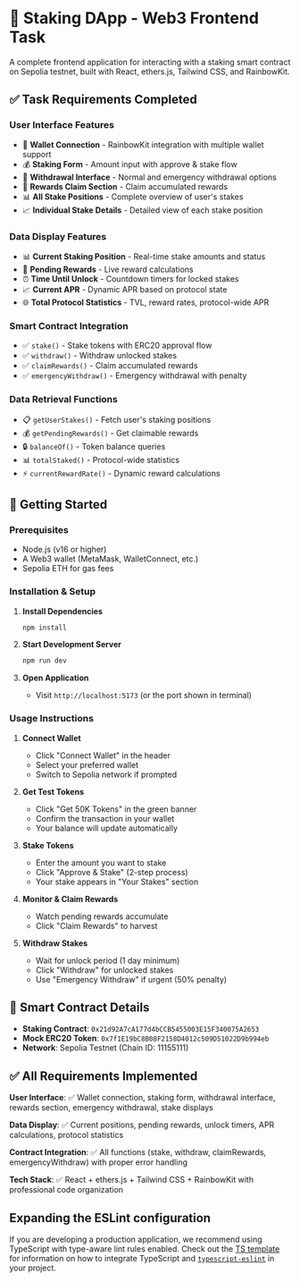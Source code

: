 # 🚀 Staking DApp - Web3 Frontend Task

A complete frontend application for interacting with a staking smart contract on Sepolia testnet, built with React, ethers.js, Tailwind CSS, and RainbowKit.

## ✅ **Task Requirements Completed**

### **User Interface Features**
- 🔐 **Wallet Connection** - RainbowKit integration with multiple wallet support
- 💰 **Staking Form** - Amount input with approve & stake flow
- 🏦 **Withdrawal Interface** - Normal and emergency withdrawal options
- 🎁 **Rewards Claim Section** - Claim accumulated rewards
- 📊 **All Stake Positions** - Complete overview of user's stakes
- 📈 **Individual Stake Details** - Detailed view of each stake position

### **Data Display Features**
- 📊 **Current Staking Position** - Real-time stake amounts and status
- 💎 **Pending Rewards** - Live reward calculations
- ⏰ **Time Until Unlock** - Countdown timers for locked stakes
- 📈 **Current APR** - Dynamic APR based on protocol state
- 🌐 **Total Protocol Statistics** - TVL, reward rates, protocol-wide APR

### **Smart Contract Integration**
- ✅ `stake()` - Stake tokens with ERC20 approval flow
- ✅ `withdraw()` - Withdraw unlocked stakes
- ✅ `claimRewards()` - Claim accumulated rewards
- ✅ `emergencyWithdraw()` - Emergency withdrawal with penalty

### **Data Retrieval Functions**
- 📋 `getUserStakes()` - Fetch user's staking positions
- 💰 `getPendingRewards()` - Get claimable rewards
- 🔒 `balanceOf()` - Token balance queries
- 📊 `totalStaked()` - Protocol-wide statistics
- ⚡ `currentRewardRate()` - Dynamic reward calculations

## 🚀 **Getting Started**

### **Prerequisites**
- Node.js (v16 or higher)
- A Web3 wallet (MetaMask, WalletConnect, etc.)
- Sepolia ETH for gas fees

### **Installation & Setup**
1. **Install Dependencies**
   ```bash
   npm install
   ```

2. **Start Development Server**
   ```bash
   npm run dev
   ```

3. **Open Application**
   - Visit `http://localhost:5173` (or the port shown in terminal)

### **Usage Instructions**

1. **Connect Wallet**
   - Click "Connect Wallet" in the header
   - Select your preferred wallet
   - Switch to Sepolia network if prompted

2. **Get Test Tokens**
   - Click "Get 50K Tokens" in the green banner
   - Confirm the transaction in your wallet
   - Your balance will update automatically

3. **Stake Tokens**
   - Enter the amount you want to stake
   - Click "Approve & Stake" (2-step process)
   - Your stake appears in "Your Stakes" section

4. **Monitor & Claim Rewards**
   - Watch pending rewards accumulate
   - Click "Claim Rewards" to harvest

5. **Withdraw Stakes**
   - Wait for unlock period (1 day minimum)
   - Click "Withdraw" for unlocked stakes
   - Use "Emergency Withdraw" if urgent (50% penalty)

## 🔧 **Smart Contract Details**

- **Staking Contract**: `0x21d92A7cA177d4bCCB5455003E15F340075A2653`
- **Mock ERC20 Token**: `0x7f1E19bC8B08F2158D4012c509D51022D9b994eb`
- **Network**: Sepolia Testnet (Chain ID: 11155111)

## ✅ **All Requirements Implemented**

**User Interface**: ✅ Wallet connection, staking form, withdrawal interface, rewards section, emergency withdrawal, stake displays

**Data Display**: ✅ Current positions, pending rewards, unlock timers, APR calculations, protocol statistics

**Contract Integration**: ✅ All functions (stake, withdraw, claimRewards, emergencyWithdraw) with proper error handling

**Tech Stack**: ✅ React + ethers.js + Tailwind CSS + RainbowKit with professional code organization

## Expanding the ESLint configuration

If you are developing a production application, we recommend using TypeScript with type-aware lint rules enabled. Check out the [TS template](https://github.com/vitejs/vite/tree/main/packages/create-vite/template-react-ts) for information on how to integrate TypeScript and [`typescript-eslint`](https://typescript-eslint.io) in your project.
